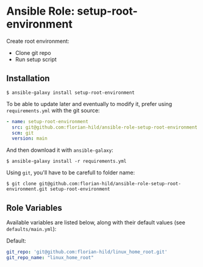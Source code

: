 Ansible Role: setup-root-environment
=========

Create root environment:
  - Clone git repo
  - Run setup script

Installation
------------

```shell
$ ansible-galaxy install setup-root-environment
```

To be able to update later and eventually to modify it, prefer using `requirements.yml` with the git source:

```yaml
- name: setup-root-environment
  src: git@github.com:florian-hild/ansible-role-setup-root-environment.git
  scm: git
  version: main
```
And then download it with `ansible-galaxy`:

```shell
$ ansible-galaxy install -r requirements.yml
```

Using `git`, you'll have to be carefull to folder name:

```shell
$ git clone git@github.com:florian-hild/ansible-role-setup-root-environment.git setup-root-environment
```

Role Variables
--------------

Available variables are listed below, along with their default values (see `defaults/main.yml`):

Default:
 ```yaml
git_repo: 'git@github.com:florian-hild/linux_home_root.git'
git_repo_name: "linux_home_root"
 ```
